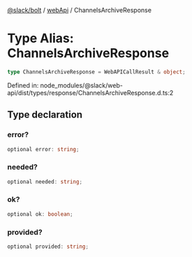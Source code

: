 [@slack/bolt](../../../../index.md) / [webApi](../index.md) / ChannelsArchiveResponse

# Type Alias: ChannelsArchiveResponse

```ts
type ChannelsArchiveResponse = WebAPICallResult & object;
```

Defined in: node\_modules/@slack/web-api/dist/types/response/ChannelsArchiveResponse.d.ts:2

## Type declaration

### error?

```ts
optional error: string;
```

### needed?

```ts
optional needed: string;
```

### ok?

```ts
optional ok: boolean;
```

### provided?

```ts
optional provided: string;
```
